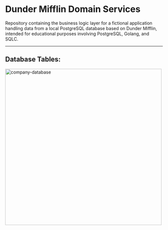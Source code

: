 # Dunder Mifflin Domain Services
Repository containing the business logic layer for a fictional application handling data from a local PostgreSQL database based on Dunder Mifflin, intended for educational purposes involving PostgreSQL, Golang, and SQLC.
<hr>

## Database Tables:

<img src="https://github.com/GuiFernandess7/dunder-mifflin-domain-services/assets/63022500/48a71f19-a413-4754-b091-ed78076079d7" alt="company-database" width="500" />

